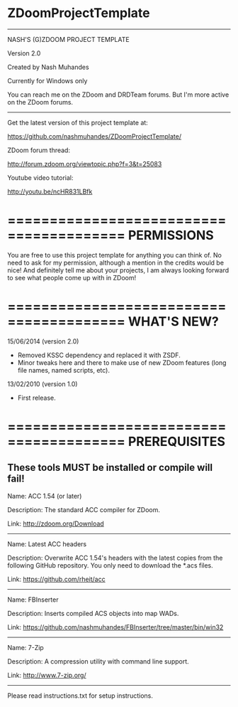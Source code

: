 ZDoomProjectTemplate
====================

********************************************************************************

NASH'S (G)ZDOOM PROJECT TEMPLATE

Version 2.0

Created by Nash Muhandes

Currently for Windows only

You can reach me on the ZDoom and DRDTeam forums. But I'm more active on the
ZDoom forums.

********************************************************************************

Get the latest version of this project template at:

https://github.com/nashmuhandes/ZDoomProjectTemplate/

ZDoom forum thread:

http://forum.zdoom.org/viewtopic.php?f=3&t=25083

Youtube video tutorial:

http://youtu.be/ncHR831LBfk

========================================
              PERMISSIONS               
========================================

You are free to use this project template for anything you can think of. No
need to ask for my permission, although a mention in the credits would be nice!
And definitely tell me about your projects, I am always looking forward to see
what people come up with in ZDoom!

========================================
              WHAT'S NEW?               
========================================

15/06/2014 (version 2.0)
- Removed KSSC dependency and replaced it with ZSDF.
- Minor tweaks here and there to make use of new ZDoom features (long file
  names, named scripts, etc).

13/02/2010 (version 1.0)
- First release.
  
========================================
             PREREQUISITES              
========================================

These tools MUST be installed or compile will fail!
-------------------------------------------------------------------------------

Name: ACC 1.54 (or later)

Description: The standard ACC compiler for ZDoom.

Link: http://zdoom.org/Download

-------------------------------------------------------------------------------

Name: Latest ACC headers

Description: Overwrite ACC 1.54's headers with the latest copies from the
following GitHub repository. You only need to download the *.acs files.

Link: https://github.com/rheit/acc

-------------------------------------------------------------------------------

Name: FBInserter

Description: Inserts compiled ACS objects into map WADs.

Link: https://github.com/nashmuhandes/FBInserter/tree/master/bin/win32

-------------------------------------------------------------------------------

Name: 7-Zip

Description: A compression utility with command line support.

Link: http://www.7-zip.org/

-------------------------------------------------------------------------------

Please read instructions.txt for setup instructions.